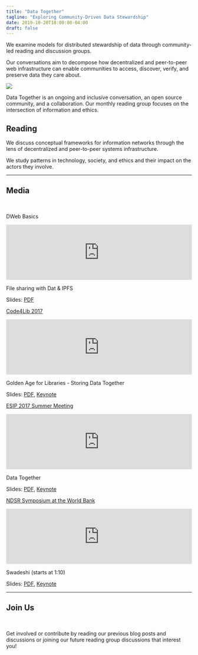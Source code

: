 ```yaml
---
title: "Data Together"
tagline: "Exploring Community-Driven Data Stewardship"
date: 2019-10-20T18:00:00-04:00
draft: false
---
```


<section class="signup container">
  <div class="row">
    <div class="text col-md-6 col-sm-12 col-xs-12">
      <p class="sub-emphasis">We examine models for distributed stewardship of data through community-led reading and discussion groups.</p>
      <p class="sub-emphasis">Our conversations aim to decompose how decentralized and peer-to-peer web infrastructure can enable communities to access, discover, verify, and preserve data they care about.</p>
    </div>
    <div class="image metadata col-md-4 offset-md-2"><img src="https://s3.us-east-2.amazonaws.com/static.archivers.space/add-metadata.png"></div>
  </div>
</section>

<section class="dweb-view colorized bg-red">
  <div class="container">
    <div class="row">
      <div class="text col-md-6 col-sm-12 col-xs-12">
        <p class="emphasis">Data Together is an ongoing and inclusive conversation, an open source community, and a collaboration. Our monthly reading group focuses on the intersection of information and ethics.</p>
      </div>
    </div>
  </div>
</section>

<section class="signup community container">
  <div class="row">
    <h2 class="tagline">Reading</h2>
    <div class="text col-md-6 col-sm-12 col-xs-12 sub-emphasis">
      <p>
        We discuss conceptual frameworks for information networks through the lens of decentralized and peer-to-peer systems infrastructure.
      </p>
    </div>
    <div class="text col-md-6 col-sm-12 col-xs-12 sub-emphasis">
      <p>
        We study patterns in technology, society, and ethics and their impact on the actors they involve.
      </p>
    </div>
    <div class="image col-md-4 offset-md-2"></div>
  </div>
</section>

<section>
  <div class="container">
    <div class="row">
      <hr class="red" />
      <h2 class="tagline">Media</h2>
      <br />
      <div class="text col-md-4">
        <p>DWeb Basics</p>
        <iframe max-height="315" width="100%" src="https://docs.google.com/presentation/d/1Gx8vSqrWZ7X-3SCgITXqQdinZQeXIAA7ITqL25SsPN8/edit?usp=sharing" frameborder="0" allowfullscreen></iframe>
        <p>File sharing with Dat & IPFS</p>
        <p>Slides: <a href="presentations/DWeb%20Basics%20-%20File%20Sharing%20with%20Dat%20and%20IPFS.pdf">PDF</a></p>
      </div>
      <div class="text col-md-4">
        <p><a href="http://2017.code4lib.org/">Code4Lib 2017</a></p>
        <iframe max-height="315" width="100%" src="https://www.youtube.com/embed/xRuPShYelm4" frameborder="0" allowfullscreen></iframe>
        <p>Golden Age for Libraries - Storing Data Together</p>
        <p>Slides: <a href="presentations/Code4Lib%202017%20-%20Golden%20Age%20for%20Libraries%20-%20Storing%20Data%20Together.pdf">PDF</a>, <a href="presentations/Code4Lib%202017%20-%20Golden%20Age%20for%20Libraries%20-%20Storing%20Data%20Together.key">Keynote</a> </p>
      </div>
      <div class="text col-md-4">
        <p><a href="http://www.esipfed.org/meetings/upcoming-meetings/esip-summer-meeting-2017">ESIP 2017 Summer Meeting</a></p>
        <iframe max-height="315" width="100%" src="https://www.youtube.com/embed/8fP4M0iAYGs?t=1h7m42s" frameborder="0" allowfullscreen></iframe>
        <p>Data Together</p>
        <p>Slides: <a href="presentations/Data%20Together%20-%20ESIP%20Summer%20Meeting%20July%202017.pdf">PDF</a>, <a href="presentations/Data%20Together%20-%20ESIP%20Summer%20Meeting%20July%202017.key">Keynote</a> </p>
      </div>
      <div class="text col-md-4">
        <p><a href="https://archive.org/details/ndsr-dc-2017">NDSR Symposium at the World Bank</a></p>
        <iframe src="https://archive.org/embed/ndsr-dc-2017/04_Speaker_3_Matt_Zumwalt.mp4" max-height="315" width="100%" frameborder="0" webkitallowfullscreen="true" mozallowfullscreen="true" allowfullscreen></iframe>
        <p>Swadeshi (starts at 1:10)</p>
        <p>Slides: <a href="/presentations/Data%20Together%20-%20NDSR%20-%20swadeshi.pdf">PDF</a>, <a href="/presentations/Data%20Together%20-%20NDSR%20-%20swadeshi.key">Keynote</a> </p>
      </div>
    </div>
  </div>
</section>

<section>
  <div class="container">
    <div class="row">
      <hr class="red" />
      <h2 class="tagline">Join Us</h2>
      <br />
      <div class="text col-md-6 col-sm-12 col-xs-12 sub-emphasis">
        <p>
        Get involved or contribute by reading our previous blog posts and discussions or joining our future reading group discussions that interest you!
        </p>
      </div>
  </div>
</section>
